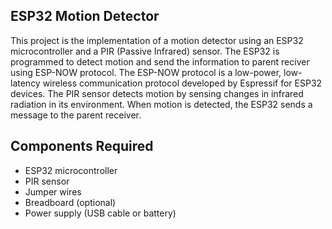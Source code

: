 ## ESP32 Motion Detector

This project is the implementation of a motion detector using an ESP32 microcontroller and a PIR (Passive Infrared) sensor. The ESP32 is programmed to detect motion and send the information to parent reciver using ESP-NOW protocol. The ESP-NOW protocol is a low-power, low-latency wireless communication protocol developed by Espressif for ESP32 devices.
The PIR sensor detects motion by sensing changes in infrared radiation in its environment. When motion is detected, the ESP32 sends a message to the parent receiver.

## Components Required

- ESP32 microcontroller
- PIR sensor
- Jumper wires
- Breadboard (optional)
- Power supply (USB cable or battery)
